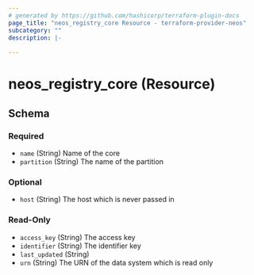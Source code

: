 ```yaml
---
# generated by https://github.com/hashicorp/terraform-plugin-docs
page_title: "neos_registry_core Resource - terraform-provider-neos"
subcategory: ""
description: |-
  
---
```


# neos_registry_core (Resource)





<!-- schema generated by tfplugindocs -->
## Schema

### Required

- `name` (String) Name of the core
- `partition` (String) The name of the partition

### Optional

- `host` (String) The host which is never passed in

### Read-Only

- `access_key` (String) The access key
- `identifier` (String) The identifier key
- `last_updated` (String)
- `urn` (String) The URN of the data system which is read only
